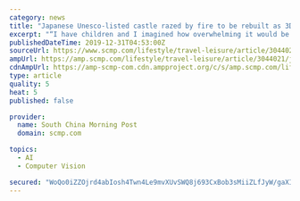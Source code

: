 ```yaml
---
category: news
title: "Japanese Unesco-listed castle razed by fire to be rebuilt as 3D digital model using photos and video footage"
excerpt: "“I have children and I imagined how overwhelming it would be if they were the ones who experienced this,” said Kawakami, a computer vision specialist in the Graduate School of Information Science and Technology at the University of Tokyo. “I could ..."
publishedDateTime: 2019-12-31T04:53:00Z
sourceUrl: https://www.scmp.com/lifestyle/travel-leisure/article/3044021/japanese-unesco-listed-castle-razed-fire-be-rebuilt-3d
ampUrl: https://amp.scmp.com/lifestyle/travel-leisure/article/3044021/japanese-unesco-listed-castle-razed-fire-be-rebuilt-3d
cdnAmpUrl: https://amp-scmp-com.cdn.ampproject.org/c/s/amp.scmp.com/lifestyle/travel-leisure/article/3044021/japanese-unesco-listed-castle-razed-fire-be-rebuilt-3d
type: article
quality: 5
heat: 5
published: false

provider:
  name: South China Morning Post
  domain: scmp.com

topics:
  - AI
  - Computer Vision

secured: "WoQo0iZZOjrd4abIosh4Twn4Le9mvXUvSWQ8j693CxBob3sMiiZLfJyW/gaXIBMB4Hdg03w5xHUw4KqkopEn8nVa1m8xGwTkw1DbLM+r+cCszZvb6dXOauYAIFC1WTDi5xrqKk3sJcLWoZ/k2XDb1HHqIwp+1pTYVVS939Cpa4B98+MEJYKCACAlSbRbV0MquoKkIbijiE3QCxgUB7Fkok+ylhoGCy1gGVfxxbWkOnXMwhTg7i5AfbF5Ztnub7wBZmIe3KU8n4dcKiblPp29iQFq54732dSlkumi8h+vOWw=;K7Y2EptVYmlvXkF/VeqXsg=="
---
```



